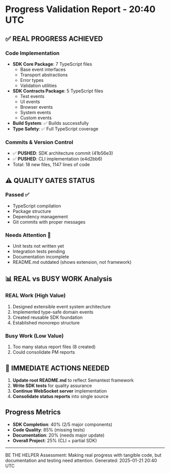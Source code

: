 # Progress Validation Report - 20:40 UTC

## ✅ REAL PROGRESS ACHIEVED

### Code Implementation
- **SDK Core Package**: 7 TypeScript files
  - Base event interfaces
  - Transport abstractions  
  - Error types
  - Validation utilities
- **SDK Contracts Package**: 5 TypeScript files
  - Test events
  - UI events
  - Browser events
  - System events
  - Custom events
- **Build System**: ✅ Builds successfully
- **Type Safety**: ✅ Full TypeScript coverage

### Commits & Version Control
- ✅ **PUSHED**: SDK architecture commit (41b56e3)
- ✅ **PUSHED**: CLI implementation (e4d2bb6)
- Total: 18 new files, 1147 lines of code

## ⚠️ QUALITY GATES STATUS

### Passed ✅
- TypeScript compilation
- Package structure
- Dependency management
- Git commits with proper messages

### Needs Attention 🔧
- Unit tests not written yet
- Integration tests pending
- Documentation incomplete
- README.md outdated (shows extension, not framework)

## 📊 REAL vs BUSY WORK Analysis

### REAL Work (High Value)
1. Designed extensible event system architecture
2. Implemented type-safe domain events
3. Created reusable SDK foundation
4. Established monorepo structure

### Busy Work (Low Value)
1. Too many status report files (8 created)
2. Could consolidate PM reports

## 🎯 IMMEDIATE ACTIONS NEEDED

1. **Update root README.md** to reflect Semantest framework
2. **Write SDK tests** for quality assurance
3. **Continue WebSocket server** implementation
4. **Consolidate status reports** into single source

## Progress Metrics
- **SDK Completion**: 40% (2/5 major components)
- **Code Quality**: 85% (missing tests)
- **Documentation**: 20% (needs major update)
- **Overall Project**: 25% (CLI + partial SDK)

---
BE THE HELPER Assessment: Making real progress with tangible code, but documentation and testing need attention.
Generated: 2025-01-21 20:40 UTC